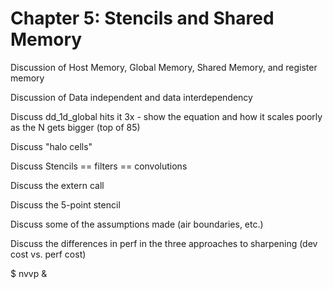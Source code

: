 # Chapter 5: Stencils and Shared Memory


Discussion of Host Memory, Global Memory, Shared Memory, and register memory

Discussion of Data independent and data interdependency

Discuss dd_1d_global hits it 3x - show the equation and how it scales poorly as the N gets bigger (top of 85)

Discuss "halo cells"

Discuss Stencils == filters == convolutions

Discuss the extern call

Discuss the 5-point stencil

Discuss some of the assumptions made (air boundaries, etc.)

Discuss the differences in perf in the three approaches to sharpening (dev cost vs. perf cost)

$ nvvp &

